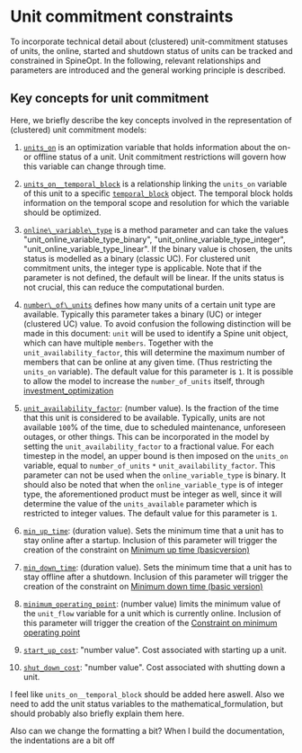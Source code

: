 # Unit commitment constraints

To incorporate technical detail about (clustered) unit-commitment statuses of units, the online, started and shutdown status of units can be tracked and constrained in SpineOpt.
In the following, relevant relationships and parameters are introduced and the general working principle is described.

## Key concepts for unit commitment
Here, we briefly describe the key concepts involved in the representation of (clustered) unit commitment models:

1. [`units_on`](@ref) is an optimization variable that holds information about the on- or offline status of a unit. Unit commitment restrictions will govern how this variable can change through time.

2. [`units_on__temporal_block`](@ref) is a relationship linking the `units_on` variable of this unit to a specific [`temporal_block`](@ref) object. The temporal block holds information on the temporal scope and resolution for which the variable should be optimized.

3. [`online\_variable\_type`](@ref) is a method parameter and can take the values "unit\_online\_variable\_type\_binary", "unit\_online\_variable\_type\_integer", "unit\_online\_variable\_type\_linear". If the binary value is chosen, the units status is modelled as a binary (classic UC). For clustered unit commitment units, the integer type is applicable. Note that if the parameter is not defined, the default will be linear. If the units status is not crucial, this can reduce the computational burden.

4. [`number\_of\_units`](@ref) defines how many units of a certain unit type are available. Typically this parameter takes a binary (UC) or integer (clustered UC) value. To avoid confusion the following distinction will be made in this document:  `unit` will be used to identify a Spine unit object, which can have multiple `members`. Together with the `unit_availability_factor`, this will determine the maximum number of members that can be online at any given time. (Thus restricting the `units_on` variable). The default value for this parameter is ``1``. It is possible to allow the model to increase the `number_of_units` itself, through [investment_optimization](@ref)

5. [`unit_availability_factor`](@ref): (number value). Is the fraction of the time that this unit is considered to be available. Typically, units are not available ``100``% of the time, due to scheduled maintenance, unforeseen outages, or other things. This can be incorporated in the model by setting the `unit_availability_factor` to a fractional value. For each timestep in the model, an upper bound is then imposed on the `units_on` variable, equal to `number_of_units` ``*`` `unit_availability_factor`. This parameter can not be used when the `online_variable_type` is binary. It should also be noted that when the `online_variable_type` is of integer type, the aforementioned product must be integer as well, since it will determine the value of the `units_available` parameter which is restricted to integer values. The default value for this parameter is ``1``.

6. [`min_up_time`](@ref): (duration value). Sets the minimum time that a unit has to stay online after a startup. Inclusion of this parameter will trigger the creation of the constraint on [Minimum up time (basicversion)](@ref)

7. [`min_down_time`](@ref): (duration value). Sets the minimum time that a unit has to stay offline after a shutdown. Inclusion of this parameter will trigger the creation of the constraint on [Minimum down time (basic version)](@ref)

8. [`minimum_operating_point`](@ref): (number value) limits the minimum value of the `unit_flow` variable for a unit which is currently online. Inclusion of this parameter will trigger the creation of the [Constraint on minimum operating point](@ref)

9. [`start_up_cost`](@ref): "number value". Cost associated with starting up a unit.
10. [`shut_down_cost`](@ref): "number value". Cost associated with shutting down a unit.


I feel like `units_on__temporal_block` should be added here aswell.
Also we need to add the unit status variables to the mathematical_formulation, but should probably also briefly explain them here.

Also can we change the formatting a bit? When I build the documentation, the indentations are a bit off
